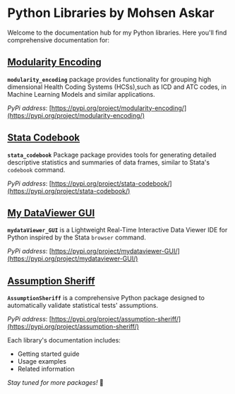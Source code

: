 # Python Libraries by Mohsen Askar

Welcome to the documentation hub for my Python libraries. Here you'll find comprehensive documentation for:

## [Modularity Encoding](modularity_encoding/index.md)
**`modularity_encoding`** package provides functionality for grouping high dimensional Health Coding Systems (HCSs),such as ICD and ATC codes, in Machine Learning Models and similar applications.

*PyPi address*: [https://pypi.org/project/modularity-encoding/](https://pypi.org/project/modularity-encoding/)

## [Stata Codebook](stata_codebook/index.md)
**`stata_codebook`** Package package provides tools for generating detailed descriptive statistics and summaries of data frames, similar to Stata's `codebook` command.

*PyPi address*: [https://pypi.org/project/stata-codebook/](https://pypi.org/project/stata-codebook/)

## [My DataViewer GUI](mydataviewer-GUI/index.md)
**`mydataViewer_GUI`** is a Lightweight Real-Time Interactive Data Viewer IDE for Python inspired by the Stata `browser` command.

*PyPi address*: [https://pypi.org/project/mydataviewer-GUI/](https://pypi.org/project/mydataviewer-GUI/)


## [Assumption Sheriff](assumption_sheriff/index.md)
**`AssumptionSheriff`** is a comprehensive Python package designed to automatically validate statistical tests' assumptions.

*PyPi address*: [https://pypi.org/project/assumption-sheriff/](https://pypi.org/project/assumption-sheriff/)


Each library's documentation includes:

- Getting started guide
- Usage examples
- Related information

*Stay tuned for more packages!* 🙂